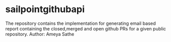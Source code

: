 # sailpointgithubapi
The repository contains the implementation for generating email based report containing the closed,merged and open github PRs for a given public repository.
Author:
Ameya Sathe
